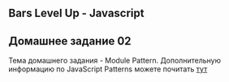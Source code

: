 ## Bars Level Up - Javascript

## Домашнее задание 02

Тема домашнего задания - Module Pattern.
Дополнительную информацию по JavaScript Patterns можете почитать <a href="http://addyosmani.com/resources/essentialjsdesignpatterns/book/">тут</a>
